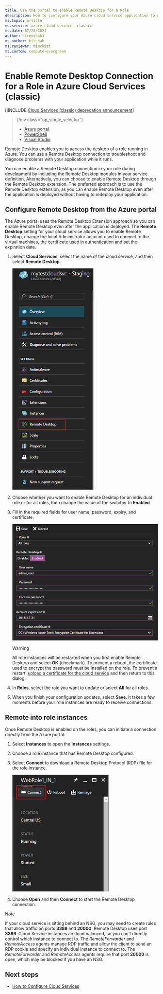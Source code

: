 ```yaml
---
title: Use the portal to enable Remote Desktop for a Role
description: How to configure your Azure cloud service application to allow remote desktop connections through the Azure portal.
ms.topic: article
ms.service: azure-cloud-services-classic
ms.date: 07/23/2024
author: hirenshah1
ms.author: hirshah
ms.reviewer: mimckitt
ms.custom: compute-evergreen
---
```


# Enable Remote Desktop Connection for a Role in Azure Cloud Services (classic)

[!INCLUDE [Cloud Services (classic) deprecation announcement](includes/deprecation-announcement.md)]

> [!div class="op_single_selector"]
> * [Azure portal](cloud-services-role-enable-remote-desktop-new-portal.md)
> * [PowerShell](cloud-services-role-enable-remote-desktop-powershell.md)
> * [Visual Studio](cloud-services-role-enable-remote-desktop-visual-studio.md)

Remote Desktop enables you to access the desktop of a role running in Azure. You can use a Remote Desktop connection to troubleshoot and diagnose problems with your application while it runs.

You can enable a Remote Desktop connection in your role during development by including the Remote Desktop modules in your service definition. Alternatively, you can choose to enable Remote Desktop through the Remote Desktop extension. The preferred approach is to use the Remote Desktop extension, as you can enable Remote Desktop even after the application is deployed without having to redeploy your application.

## Configure Remote Desktop from the Azure portal

The Azure portal uses the Remote Desktop Extension approach so you can enable Remote Desktop even after the application is deployed. The **Remote Desktop** setting for your cloud service allows you to enable Remote Desktop, change the local Administrator account used to connect to the virtual machines, the certificate used in authentication and set the expiration date.

1. Select **Cloud Services**, select the name of the cloud service, and then select **Remote Desktop**.

    ![image shows Cloud services remote desktop](./media/cloud-services-role-enable-remote-desktop-new-portal/CloudServices_Remote_Desktop.png)

2. Choose whether you want to enable Remote Desktop for an individual role or for all roles, then change the value of the switcher to **Enabled**.

3. Fill in the required fields for user name, password, expiry, and certificate.

    ![Cloud services remote desktop](./media/cloud-services-role-enable-remote-desktop-new-portal/CloudServices_Remote_Desktop_Details.png)

   > [!WARNING]
   > All role instances will be restarted when you first enable Remote Desktop and select **OK** (checkmark). To prevent a reboot, the certificate used to encrypt the password must be installed on the role. To prevent a restart, [upload a certificate for the cloud service](cloud-services-configure-ssl-certificate-portal.md#step-3-upload-a-certificate) and then return to this dialog.

4. In **Roles**, select the role you want to update or select **All** for all roles.

5. When you finish your configuration updates, select **Save**. It takes a few moments before your role instances are ready to receive connections.

## Remote into role instances

Once Remote Desktop is enabled on the roles, you can initiate a connection directly from the Azure portal:

1. Select **Instances** to open the **Instances** settings.
2. Choose a role instance that has Remote Desktop configured.
3. Select **Connect** to download a Remote Desktop Protocol (RDP) file for the role instance.

    ![Cloud services remote desktop image](./media/cloud-services-role-enable-remote-desktop-new-portal/CloudServices_Remote_Desktop_Connect.png)

4. Choose **Open** and then **Connect** to start the Remote Desktop connection.

>[!NOTE]
> If your cloud service is sitting behind an NSG, you may need to create rules that allow traffic on ports **3389** and **20000**.  Remote Desktop uses port **3389**.  Cloud Service instances are load balanced, so you can't directly control which instance to connect to.  The *RemoteForwarder* and *RemoteAccess* agents manage RDP traffic and allow the client to send an RDP cookie and specify an individual instance to connect to.  The *RemoteForwarder* and *RemoteAccess* agents require that port **20000** is open, which may be blocked if you have an NSG.

## Next steps

* [How to Configure Cloud Services](cloud-services-how-to-configure-portal.md)